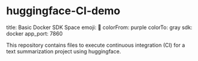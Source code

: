 # huggingface-CI-demo

title: Basic Docker SDK Space
emoji: 🐳
colorFrom: purple
colorTo: gray
sdk: docker
app_port: 7860

This repository contains files to execute continuous integration (CI) for a text summarization project using huggingface.
